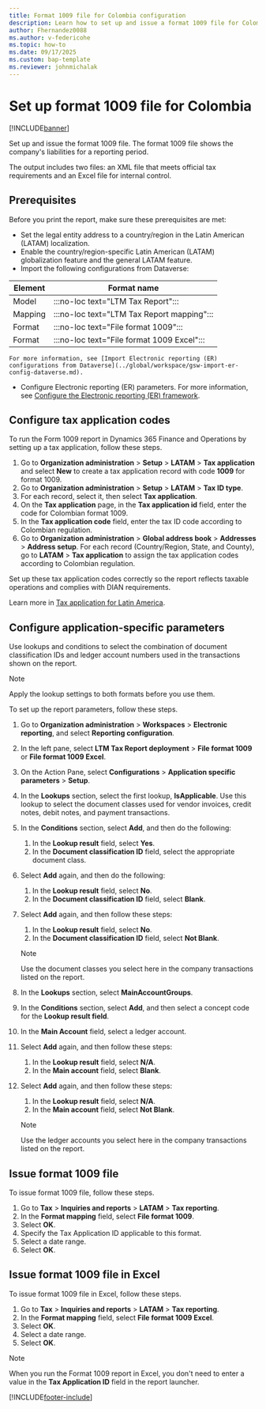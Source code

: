 ```yaml
---
title: Format 1009 file for Colombia configuration
description: Learn how to set up and issue a format 1009 file for Colombia, including prerequisites and an outline on configuring application-specific parameters.
author: Fhernandez0088
ms.author: v-federicohe
ms.topic: how-to
ms.date: 09/17/2025
ms.custom: bap-template
ms.reviewer: johnmichalak
---
```


# Set up format 1009 file for Colombia

[!INCLUDE[banner](../../includes/banner.md)]

Set up and issue the format 1009 file. The format 1009 file shows the company's liabilities for a reporting period.

The output includes two files: an XML file that meets official tax requirements and an Excel file for internal control.

## Prerequisites

Before you print the report, make sure these prerequisites are met:

- Set the legal entity address to a country/region in the Latin American (LATAM) localization.
- Enable the country/region-specific Latin American (LATAM) globalization feature and the general LATAM feature.
- Import the following configurations from Dataverse:

| Element | Format name |
|---------|-------------|
| Model | :::no-loc text="LTM Tax Report"::: |
| Mapping | :::no-loc text="LTM Tax Report mapping"::: |
| Format | :::no-loc text="File format 1009"::: |
| Format | :::no-loc text="File format 1009 Excel"::: |

    For more information, see [Import Electronic reporting (ER) configurations from Dataverse](../global/workspace/gsw-import-er-config-dataverse.md).

- Configure Electronic reporting (ER) parameters. For more information, see [Configure the Electronic reporting (ER) framework](../../../fin-ops-core/dev-itpro/analytics/electronic-reporting-er-configure-parameters.md).

## Configure tax application codes

To run the Form 1009 report in Dynamics 365 Finance and Operations by setting up a tax application, follow these steps.

1. Go to **Organization administration** \> **Setup** \> **LATAM** \> **Tax application** and select **New** to create a tax application record with code **1009** for format 1009.
1. Go to **Organization administration** \> **Setup** \> **LATAM** \> **Tax ID type**.
1. For each record, select it, then select **Tax application**.
1. On the **Tax application** page, in the **Tax application id** field, enter the code for Colombian format 1009.
1. In the **Tax application code** field, enter the tax ID code according to Colombian regulation.
1. Go to **Organization administration** \> **Global address book** \> **Addresses** \> **Address setup**. For each record (Country/Region, State, and County), go to **LATAM** \> **Tax application** to assign the tax application codes according to Colombian regulation.

Set up these tax application codes correctly so the report reflects taxable operations and complies with DIAN requirements.

Learn more in [Tax application for Latin America](../ltm-core-tax-application.md).

## Configure application-specific parameters

Use lookups and conditions to select the combination of document classification IDs and ledger account numbers used in the transactions shown on the report.

> [!NOTE]
> Apply the lookup settings to both formats before you use them.

To set up the report parameters, follow these steps.

1. Go to **Organization administration** \> **Workspaces** \> **Electronic reporting**, and select **Reporting configuration**.
1. In the left pane, select **LTM Tax Report deployment** \> **File format 1009** or **File format 1009 Excel**.
1. On the Action Pane, select **Configurations** \> **Application specific parameters** \> **Setup**.
1. In the **Lookups** section, select the first lookup, **IsApplicable**. Use this lookup to select the document classes used for vendor invoices, credit notes, debit notes, and payment transactions.
1. In the **Conditions** section, select **Add**, and then do the following:

    1. In the **Lookup result** field, select **Yes**.
    1. In the **Document classification ID** field, select the appropriate document class.

1. Select **Add** again, and then do the following:

    1. In the **Lookup result** field, select **No**.
    1. In the **Document classification ID** field, select **Blank**.

1. Select **Add** again, and then follow these steps:

    1. In the **Lookup result** field, select **No**.
    1. In the **Document classification ID** field, select **Not Blank**.

    > [!NOTE]
    > Use the document classes you select here in the company transactions listed on the report.

1. In the **Lookups** section, select **MainAccountGroups**.
1. In the **Conditions** section, select **Add**, and then select a concept code for the **Lookup result field**.
1. In the **Main Account** field, select a ledger account.
1. Select **Add** again, and then follow these steps:

    1. In the **Lookup result** field, select **N/A**.
    1. In the **Main account** field, select **Blank**.

1. Select **Add** again, and then follow these steps:

    1. In the **Lookup result** field, select **N/A**.
    1. In the **Main account** field, select **Not Blank**.

    > [!NOTE]
    > Use the ledger accounts you select here in the company transactions listed on the report.

## Issue format 1009 file

To issue format 1009 file, follow these steps.

1. Go to **Tax** > **Inquiries and reports** > **LATAM** > **Tax reporting**.
1. In the **Format mapping** field, select **File format 1009**.
1. Select **OK**.
1. Specify the Tax Application ID applicable to this format.
1. Select a date range.
1. Select **OK**.

## Issue format 1009 file in Excel

To issue format 1009 file in Excel, follow these steps.

1. Go to **Tax** \> **Inquiries and reports** \> **LATAM** \> **Tax reporting**.
1. In the **Format mapping** field, select **File format 1009 Excel**.
1. Select **OK**.
1. Select a date range.
1. Select **OK**.

> [!NOTE]
> When you run the Format 1009 report in Excel, you don't need to enter a value in the **Tax Application ID** field in the report launcher.

[!INCLUDE[footer-include](../../includes/footer-banner.md)]
